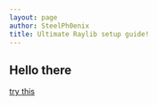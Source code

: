 ```yaml
---
layout: page
author: SteelPh0enix
title: Ultimate Raylib setup guide!
---
```


## Hello there

[try this](./guides/test.html)
